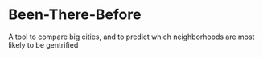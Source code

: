 # Been-There-Before
A tool to compare big cities, and to predict which neighborhoods are most likely to be gentrified
